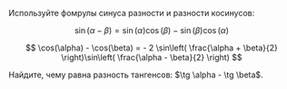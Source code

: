 Используйте фомрулы синуса разности и разности косинусов:

$$ \sin(\alpha - \beta) = \sin(\alpha)\cos(\beta) - \sin(\beta)\cos(\alpha) $$

$$ \cos(\alpha) - \cos(\beta) = - 2 \sin\left( \frac{\alpha + \beta}{2} \right)\sin\left( \frac{\alpha - \beta}{2} \right) $$

Найдите, чему равна разность тангенсов: $\tg \alpha - \tg \beta$.